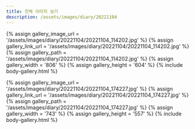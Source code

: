 ```yaml
---
title: 전체 이미지 보기
description: /assets/images/diary/20221104
---
```




{% assign gallery_image_url = '/assets/images/diary/20221104/20221104_114202.jpg' %}
{% assign gallery_link_url = '/assets/images/diary/20221104/20221104_114202.jpg' %}
{% assign gallery_path = '/assets/images/diary/20221104/20221104_114202.jpg' %}
{% assign gallery_width = '806'  %}
{% assign gallery_height = '604'  %}
{% include body-gallery.html %}

{% assign gallery_image_url = '/assets/images/diary/20221104/20221104_174227.jpg' %}
{% assign gallery_link_url = '/assets/images/diary/20221104/20221104_174227.jpg' %}
{% assign gallery_path = '/assets/images/diary/20221104/20221104_174227.jpg' %}
{% assign gallery_width = '743'  %}
{% assign gallery_height = '557'  %}
{% include body-gallery.html %}
